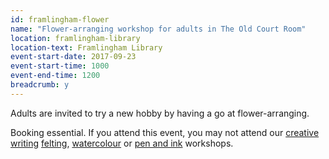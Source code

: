 ```yaml
---
id: framlingham-flower
name: "Flower-arranging workshop for adults in The Old Court Room"
location: framlingham-library
location-text: Framlingham Library
event-start-date: 2017-09-23
event-start-time: 1000
event-end-time: 1200
breadcrumb: y
---
```


Adults are invited to try a new hobby by having a go at flower-arranging.

Booking essential. If you attend this event, you may not attend our [creative writing](/events/framlingham-2017-09-30-creative-writing/) [felting](/events/framlingham-2017-10-14-felting/), [watercolour](/events/framlingham-2017-10-21-watercolour/) or [pen and ink](/events/framlingham-2017-10-28-pen-and-ink/) workshops.
